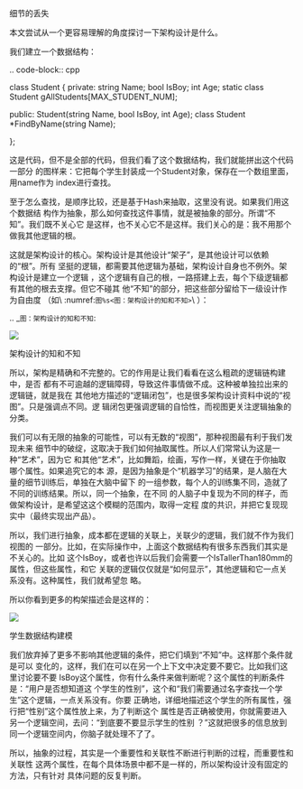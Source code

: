         
细节的丢失

本文尝试从一个更容易理解的角度探讨一下架构设计是什么。

我们建立一个数据结构：

.. code-block:: cpp

  class Student {
  private:
  string Name;
  bool IsBoy;
  int Age;
  static class Student gAllStudents[MAX_STUDENT_NUM];

  public:
  Student(string Name, bool IsBoy, int Age);
  class Student *FindByName(string Name);

  };

这是代码，但不是全部的代码，但我们看了这个数据结构，我们就能拼出这个代码一部分
的图样来：它把每个学生封装成一个Student对象，保存在一个数组里面，用name作为
index进行查找。

至于怎么查找，是顺序比较，还是基于Hash来抽取，这里没有说。如果我们用这个数据结
构作为抽象，那么如何查找这件事情，就是被抽象的部分。所谓“不知”。我们既不关心它
是这样，也不关心它不是这样。我们关心的是：我不用那个做我其他逻辑的根。

这就是架构设计的核心。架构设计是其他设计“架子”，是其他设计可以依赖的“根”。所有
坚挺的逻辑，都需要其他逻辑为基础，架构设计自身也不例外。架构设计是建立一个逻辑
，这个逻辑有自己的根，一路搭建上去，每个下级逻辑都有其他的根去支撑。但它不碰其
他“不知”的部分，把这些部分留给下一级设计作为自由度
（如\ :numref:`图%s<图：架构设计的知和不知>`\ ）：

.. _`图：架构设计的知和不知`:

![](_static/架构设计和不知.svg)

  架构设计的知和不知

所以，架构是精确和不完整的。它的作用是让我们看看在这么粗疏的逻辑链构建中，是否
都有不可逾越的逻辑障碍，导致这件事情做不成。这种被单独拉出来的逻辑链，就是我在
其他地方描述的“逻辑闭包”，也是很多架构设计资料中说的“视图”。只是强调点不同。逻
辑闭包更强调逻辑的自恰性，而视图更关注逻辑抽象的分类。

我们可以有无限的抽象的可能性，可以有无数的“视图”，那种视图最有利于我们发现未来
细节中的破绽，这取决于我们如何抽取属性。所以人们常常认为这是一种“艺术”，因为它
和其他“艺术”，比如舞蹈，绘画，写作一样，关键在于你抽取哪个属性。如果追究它的本
源，是因为抽象是个“机器学习”的结果，是人脑在大量的细节训练后，单独在大脑中留下
的一组参数，每个人的训练集不同，造就了不同的训练结果。所以，同一个抽象，在不同
的人脑子中复现为不同的样子，而做架构设计，是希望这这个模糊的范围内，取得一定程
度的共识，并把它复现现实中（最终实现出产品）。

所以，我们进行抽象，成本都在逻辑的关联上，关联少的逻辑，我们就不作为我们视图的
一部分。比如，在实际操作中，上面这个数据结构有很多东西我们其实是不关心的。比如
这个IsBoy，或者也许以后我们会需要一个IsTallerThan180mm的属性，但这些属性，和它
关联的逻辑仅仅就是“如何显示”，其他逻辑和它一点关系没有。这种属性，我们就希望忽
略。

所以你看到更多的构架描述会是这样的：

![](_static/学生数据结构建模.svg)

  学生数据结构建模

我们放弃掉了更多不影响其他逻辑的条件，把它们填到“不知”中。这样那个条件就是可以
变化的，这样，我们在可以在另一个上下文中决定要不要它。比如我们这里讨论要不要
IsBoy这个属性，你有什么条件来做判断呢？这个属性的判断条件是：“用户是否想知道这
个学生的性别”，这个和“我们需要通过名字查找一个学生”这个逻辑，一点关系没有。你要
正确地，详细地描述这个学生的所有属性，强行把“性别”这个属性放上来，为了判断这个
属性是否正确被使用，你就需要进入另一个逻辑空间，去问：“到底要不要显示学生的性别
？”这就把很多的信息放到同一个逻辑空间内，你脑子就处理不了了。

所以，抽象的过程，其实是一个重要性和关联性不断进行判断的过程，而重要性和关联性
这两个属性，在每个具体场景中都不是一样的，所以架构设计没有固定的方法，只有针对
具体问题的反复判断。
